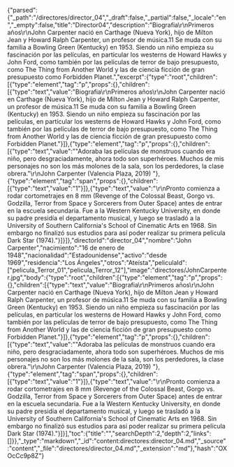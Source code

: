 {"parsed":{"_path":"/directores/director_04","_draft":false,"_partial":false,"_locale":"en","_empty":false,"title":"Director04","description":"Biografia\r\nPrimeros años\r\nJohn Carpenter nació en Carthage (Nueva York), hijo de Milton Jean y Howard Ralph Carpenter, un profesor de música.11​ Se muda con su familia a Bowling Green (Kentucky) en 1953. Siendo un niño empieza su fascinación por las películas, en particular los westerns de Howard Hawks y John Ford, como también por las películas de terror de bajo presupuesto, como The Thing from Another World y las de ciencia ficción de gran presupuesto como Forbidden Planet.","excerpt":{"type":"root","children":[{"type":"element","tag":"p","props":{},"children":[{"type":"text","value":"Biografia\r\nPrimeros años\r\nJohn Carpenter nació en Carthage (Nueva York), hijo de Milton Jean y Howard Ralph Carpenter, un profesor de música.11​ Se muda con su familia a Bowling Green (Kentucky) en 1953. Siendo un niño empieza su fascinación por las películas, en particular los westerns de Howard Hawks y John Ford, como también por las películas de terror de bajo presupuesto, como The Thing from Another World y las de ciencia ficción de gran presupuesto como Forbidden Planet."}]},{"type":"element","tag":"p","props":{},"children":[{"type":"text","value":"\"Adoraba las películas de monstruos cuando era niño, pero desgraciadamente, ahora todo son superhéroes. Muchos de mis personajes no son los más molones de la sala, son los perdedores, la clase obrera.\"\r\nJohn Carpenter (Valencia Plaza, 2019) "},{"type":"element","tag":"span","props":{},"children":[{"type":"text","value":"1"}]},{"type":"text","value":"\r\nPronto comienza a rodar cortometrajes en 8 mm (Revenge of the Colossal Beast, Gorgo vs. Godzilla, Terror from Space y Sorcerers from Outer Space) antes de entrar en la escuela secundaria. Fue a la Western Kentucky University, en donde su padre presidía el departamento musical, y luego se trasladó a la University of Southern California's School of Cinematic Arts en 1968. Sin embargo no finalizó sus estudios para así poder realizar su primera película Dark Star (1974)."}]}]},"directorId":"director_04","nombre":"John Carpenter","nacimiento":"16 de enero de 1948","nacionalidad":"Estadounidense","activo":"desde 1969","residencia":"Los Ángeles","otros":"Ateísta","peliculaId":["pelicula_Terror_01","pelicula_Terror_12"],"image":"directores/JohnCarpenter.jpg","body":{"type":"root","children":[{"type":"element","tag":"p","props":{},"children":[{"type":"text","value":"Biografia\r\nPrimeros años\r\nJohn Carpenter nació en Carthage (Nueva York), hijo de Milton Jean y Howard Ralph Carpenter, un profesor de música.11​ Se muda con su familia a Bowling Green (Kentucky) en 1953. Siendo un niño empieza su fascinación por las películas, en particular los westerns de Howard Hawks y John Ford, como también por las películas de terror de bajo presupuesto, como The Thing from Another World y las de ciencia ficción de gran presupuesto como Forbidden Planet."}]},{"type":"element","tag":"p","props":{},"children":[{"type":"text","value":"\"Adoraba las películas de monstruos cuando era niño, pero desgraciadamente, ahora todo son superhéroes. Muchos de mis personajes no son los más molones de la sala, son los perdedores, la clase obrera.\"\r\nJohn Carpenter (Valencia Plaza, 2019) "},{"type":"element","tag":"span","props":{},"children":[{"type":"text","value":"1"}]},{"type":"text","value":"\r\nPronto comienza a rodar cortometrajes en 8 mm (Revenge of the Colossal Beast, Gorgo vs. Godzilla, Terror from Space y Sorcerers from Outer Space) antes de entrar en la escuela secundaria. Fue a la Western Kentucky University, en donde su padre presidía el departamento musical, y luego se trasladó a la University of Southern California's School of Cinematic Arts en 1968. Sin embargo no finalizó sus estudios para así poder realizar su primera película Dark Star (1974)."}]}],"toc":{"title":"","searchDepth":2,"depth":2,"links":[]}},"_type":"markdown","_id":"content:directores:director_04.md","_source":"content","_file":"directores/director_04.md","_extension":"md"},"hash":"OXOcCc9p8Z"}